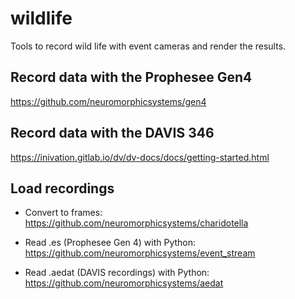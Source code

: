 # wildlife

Tools to record wild life with event cameras and render the results.

## Record data with the Prophesee Gen4

https://github.com/neuromorphicsystems/gen4

## Record data with the DAVIS 346

https://inivation.gitlab.io/dv/dv-docs/docs/getting-started.html

## Load recordings

- Convert to frames: https://github.com/neuromorphicsystems/charidotella

- Read .es (Prophesee Gen 4) with Python: https://github.com/neuromorphicsystems/event_stream

- Read .aedat (DAVIS recordings) with Python: https://github.com/neuromorphicsystems/aedat
